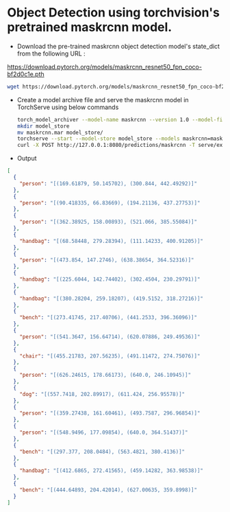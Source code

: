 # Object Detection using torchvision's pretrained maskrcnn model.

* Download the pre-trained maskrcnn object detection model's state_dict from the following URL :

https://download.pytorch.org/models/maskrcnn_resnet50_fpn_coco-bf2d0c1e.pth

```bash
wget https://download.pytorch.org/models/maskrcnn_resnet50_fpn_coco-bf2d0c1e.pth
```

* Create a model archive file and serve the maskrcnn model in TorchServe using below commands

    ```bash
    torch_model_archiver --model-name maskrcnn --version 1.0 --model-file serve/examples/object_detector/maskrcnn/model.py --serialized-file maskrcnn_resnet50_fpn_coco-bf2d0c1e.pth --handler object_detector --extra-files serve/examples/object_detector/index_to_name.json
    mkdir model_store
    mv maskrcnn.mar model_store/
    torchserve --start --model-store model_store --models maskrcnn=maskrcnn.mar
    curl -X POST http://127.0.0.1:8080/predictions/maskrcnn -T serve/examples/object_detector/persons.jpg
    ```
* Output

```json
[
  {
    "person": "[(169.61879, 50.145702), (300.844, 442.49292)]"
  },
  {
    "person": "[(90.418335, 66.83669), (194.21136, 437.27753)]"
  },
  {
    "person": "[(362.38925, 158.00893), (521.066, 385.55084)]"
  },
  {
    "handbag": "[(68.58448, 279.28394), (111.14233, 400.91205)]"
  },
  {
    "person": "[(473.854, 147.2746), (638.38654, 364.52316)]"
  },
  {
    "handbag": "[(225.6044, 142.74402), (302.4504, 230.29791)]"
  },
  {
    "handbag": "[(380.28204, 259.18207), (419.5152, 318.27216)]"
  },
  {
    "bench": "[(273.41745, 217.40706), (441.2533, 396.36096)]"
  },
  {
    "person": "[(541.3647, 156.64714), (620.07886, 249.49536)]"
  },
  {
    "chair": "[(455.21783, 207.56235), (491.11472, 274.75076)]"
  },
  {
    "person": "[(626.24615, 178.66173), (640.0, 246.10945)]"
  },
  {
    "dog": "[(557.7418, 202.89917), (611.424, 256.95578)]"
  },
  {
    "person": "[(359.27438, 161.60461), (493.7587, 296.96854)]"
  },
  {
    "person": "[(548.9496, 177.09854), (640.0, 364.51437)]"
  },
  {
    "bench": "[(297.377, 208.0484), (563.4821, 380.4136)]"
  },
  {
    "handbag": "[(412.6865, 272.41565), (459.14282, 363.98538)]"
  },
  {
    "bench": "[(444.64893, 204.42014), (627.00635, 359.8998)]"
  }
]
```